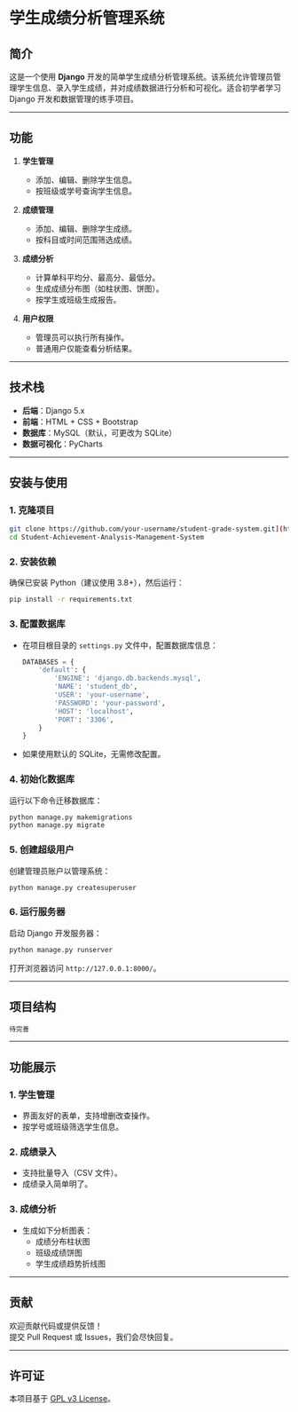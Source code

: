 # 学生成绩分析管理系统

## 简介
这是一个使用 **Django** 开发的简单学生成绩分析管理系统。该系统允许管理员管理学生信息、录入学生成绩，并对成绩数据进行分析和可视化。适合初学者学习 Django 开发和数据管理的练手项目。

---

## 功能

1. **学生管理**
   - 添加、编辑、删除学生信息。
   - 按班级或学号查询学生信息。

2. **成绩管理**
   - 添加、编辑、删除学生成绩。
   - 按科目或时间范围筛选成绩。

3. **成绩分析**
   - 计算单科平均分、最高分、最低分。
   - 生成成绩分布图（如柱状图、饼图）。
   - 按学生或班级生成报告。

4. **用户权限**
   - 管理员可以执行所有操作。
   - 普通用户仅能查看分析结果。

---

## 技术栈

- **后端**：Django 5.x
- **前端**：HTML + CSS + Bootstrap
- **数据库**：MySQL（默认，可更改为 SQLite）
- **数据可视化**：PyCharts

---

## 安装与使用

### 1. 克隆项目
```bash
git clone https://github.com/your-username/student-grade-system.git](https://github.com/x-w-m/Student-Achievement-Analysis-Management-System.git
cd Student-Achievement-Analysis-Management-System
```

### 2. 安装依赖
确保已安装 Python（建议使用 3.8+），然后运行：
```bash
pip install -r requirements.txt
```

### 3. 配置数据库
- 在项目根目录的 `settings.py` 文件中，配置数据库信息：
  ```python
  DATABASES = {
      'default': {
          'ENGINE': 'django.db.backends.mysql',
          'NAME': 'student_db',
          'USER': 'your-username',
          'PASSWORD': 'your-password',
          'HOST': 'localhost',
          'PORT': '3306',
      }
  }
  ```
- 如果使用默认的 SQLite，无需修改配置。

### 4. 初始化数据库
运行以下命令迁移数据库：
```bash
python manage.py makemigrations
python manage.py migrate
```

### 5. 创建超级用户
创建管理员账户以管理系统：
```bash
python manage.py createsuperuser
```

### 6. 运行服务器
启动 Django 开发服务器：
```bash
python manage.py runserver
```
打开浏览器访问 `http://127.0.0.1:8000/`。

---

## 项目结构

```
待完善
```

---

## 功能展示

### 1. 学生管理
- 界面友好的表单，支持增删改查操作。
- 按学号或班级筛选学生信息。

### 2. 成绩录入
- 支持批量导入（CSV 文件）。
- 成绩录入简单明了。

### 3. 成绩分析
- 生成如下分析图表：
  - 成绩分布柱状图
  - 班级成绩饼图
  - 学生成绩趋势折线图

---

## 贡献

欢迎贡献代码或提供反馈！  
提交 Pull Request 或 Issues，我们会尽快回复。

---

## 许可证
本项目基于 [GPL v3 License](LICENSE)。

